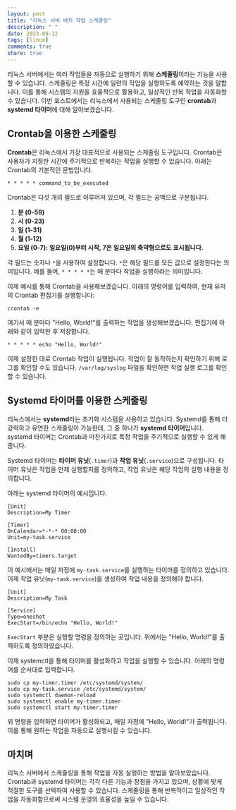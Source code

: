 ```yaml
---
layout: post
title: "리눅스 서버 배치 작업 스케줄링"
description: " "
date: 2023-09-12
tags: [linux]
comments: true
share: true
---
```


리눅스 서버에서는 여러 작업들을 자동으로 실행하기 위해 **스케줄링**이라는 기능을 사용할 수 있습니다. 스케줄링은 특정 시간에 일련의 작업을 실행하도록 예약하는 것을 말합니다. 이를 통해 시스템의 자원을 효율적으로 활용하고, 일상적인 반복 작업을 자동화할 수 있습니다. 이번 포스트에서는 리눅스에서 사용되는 스케줄링 도구인 **crontab**과 **systemd 타이머**에 대해 알아보겠습니다.

## Crontab을 이용한 스케줄링

**Crontab**은 리눅스에서 가장 대표적으로 사용되는 스케줄링 도구입니다. Crontab은 사용자가 지정한 시간에 주기적으로 반복하는 작업을 실행할 수 있습니다. 아래는 Crontab의 기본적인 문법입니다.

```shell
* * * * * command_to_be_executed
```

Crontab은 다섯 개의 필드로 이루어져 있으며, 각 필드는 공백으로 구분됩니다.
1. **분 (0-59)**
2. **시 (0-23)**
3. **일 (1-31)**
4. **월 (1-12)**
5. **요일 (0-7): 일요일(0)부터 시작, 7은 일요일의 축약형으로도 표시됩니다.**

각 필드는 숫자나 `*`을 사용하여 설정합니다. `*`은 해당 필드를 모든 값으로 설정한다는 의미입니다. 예를 들어, `* * * * *`는 매 분마다 작업을 실행하라는 의미입니다.

이제 예시를 통해 Crontab을 사용해보겠습니다. 
아래의 명령어를 입력하여, 현재 유저의 Crontab 편집기를 실행합니다:

```shell
crontab -e
```

여기서 매 분마다 "Hello, World!"를 출력하는 작업을 생성해보겠습니다. 편집기에 아래와 같이 입력한 후 저장합니다.

```shell
* * * * * echo "Hello, World!"
```

이제 설정한 대로 Crontab 작업이 실행됩니다. 작업이 잘 동작하는지 확인하기 위해 로그를 확인할 수도 있습니다. `/var/log/syslog` 파일을 확인하면 작업 실행 로그를 확인할 수 있습니다.

## Systemd 타이머를 이용한 스케줄링

리눅스에서는 **systemd**라는 초기화 시스템을 사용하고 있습니다. Systemd를 통해 더 강력하고 유연한 스케줄링이 가능한데, 그 중 하나가 **systemd 타이머**입니다. systemd 타이머는 Crontab과 마찬가지로 특정 작업을 주기적으로 실행할 수 있게 해줍니다.

Systemd 타이머는 **타이머 유닛**(`.timer`)과 **작업 유닛**(`.service`)으로 구성됩니다. 타이머 유닛은 작업을 언제 실행할지를 정의하고, 작업 유닛은 해당 작업의 실행 내용을 정의합니다.

아래는 systemd 타이머의 예시입니다.

```shell
[Unit]
Description=My Timer

[Timer]
OnCalendar=*-*-* 00:00:00
Unit=my-task.service

[Install]
WantedBy=timers.target
```

이 예시에서는 매일 자정에 `my-task.service`를 실행하는 타이머를 정의하고 있습니다. 이제 작업 유닛(`my-task.service`)을 생성하여 작업 내용을 정의해야 합니다.

```shell
[Unit]
Description=My Task

[Service]
Type=oneshot
ExecStart=/bin/echo "Hello, World!"
```

`ExecStart` 부분은 실행할 명령을 정의하는 곳입니다. 위에서는 "Hello, World!"를 출력하도록 정의하였습니다.

이제 systemctl을 통해 타이머를 활성화하고 작업을 실행할 수 있습니다. 아래의 명령어를 순서대로 입력합니다.

```shell
sudo cp my-timer.timer /etc/systemd/system/
sudo cp my-task.service /etc/systemd/system/
sudo systemctl daemon-reload
sudo systemctl enable my-timer.timer
sudo systemctl start my-timer.timer
```

위 명령을 입력하면 타이머가 활성화되고, 매일 자정에 "Hello, World!"가 출력됩니다. 이를 통해 원하는 작업을 자동으로 실행시킬 수 있습니다.

## 마치며

리눅스 서버에서 스케줄링을 통해 작업을 자동 실행하는 방법을 알아보았습니다. Crontab과 systemd 타이머는 각각 다른 기능과 장점을 가지고 있으며, 상황에 맞게 적절한 도구를 선택하여 사용할 수 있습니다. 스케줄링을 통해 반복적이고 일상적인 작업을 자동화함으로써 시스템 운영의 효율성을 높일 수 있습니다.